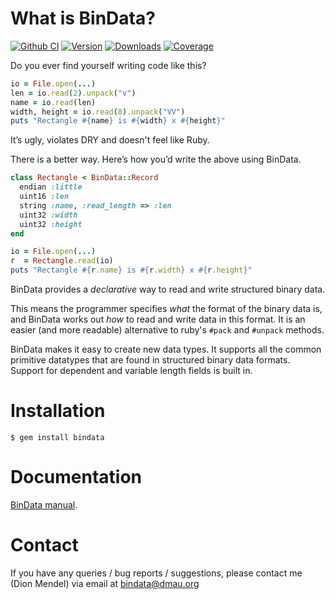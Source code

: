 # What is BinData?

[![Github CI](https://github.com/dmendel/bindata/actions/workflows/ci.yml/badge.svg)](https://github.com/dmendel/bindata/actions/workflows/ci.yml)
[![Version](https://img.shields.io/gem/v/bindata.svg)](https://rubygems.org/gems/bindata)
[![Downloads](https://img.shields.io/gem/dt/bindata.svg)](https://rubygems.org/gems/bindata)
[![Coverage](https://img.shields.io/coveralls/dmendel/bindata.svg)](https://coveralls.io/r/dmendel/bindata)

Do you ever find yourself writing code like this?

```ruby
io = File.open(...)
len = io.read(2).unpack("v")
name = io.read(len)
width, height = io.read(8).unpack("VV")
puts "Rectangle #{name} is #{width} x #{height}"
```

It’s ugly, violates DRY and doesn't feel like Ruby.

There is a better way. Here’s how you’d write the above using BinData.

```ruby
class Rectangle < BinData::Record
  endian :little
  uint16 :len
  string :name, :read_length => :len
  uint32 :width
  uint32 :height
end

io = File.open(...)
r  = Rectangle.read(io)
puts "Rectangle #{r.name} is #{r.width} x #{r.height}"
```

BinData provides a _declarative_ way to read and write structured binary data.

This means the programmer specifies *what* the format of the binary
data is, and BinData works out *how* to read and write data in this
format.  It is an easier (and more readable) alternative to
ruby's `#pack` and `#unpack` methods.

BinData makes it easy to create new data types. It supports all the common
primitive datatypes that are found in structured binary data formats. Support
for dependent and variable length fields is built in. 

# Installation

    $ gem install bindata

# Documentation

[BinData manual](http://github.com/dmendel/bindata/wiki).

# Contact

If you have any queries / bug reports / suggestions, please contact me
(Dion Mendel) via email at bindata@dmau.org
